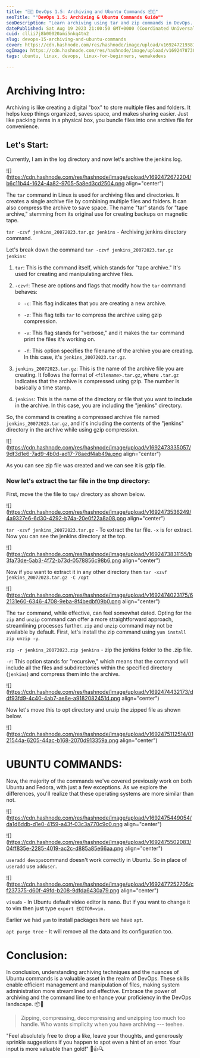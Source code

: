 ```yaml
---
title: "🗄️🚀 DevOps 1.5: Archiving and Ubuntu Commands 📦🔑"
seoTitle: ""DevOps 1.5: Archiving & Ubuntu Commands Guide""
seoDescription: "Learn archiving using tar and zip commands in DevOps. Understand Ubuntu and Fedora differences. Enhance your Linux skills."
datePublished: Sat Aug 19 2023 21:00:50 GMT+0000 (Coordinated Universal Time)
cuid: cllii7j8b00020ami5nkq4tn2
slug: devops-15-archiving-and-ubuntu-commands
cover: https://cdn.hashnode.com/res/hashnode/image/upload/v1692472193811/fda8983e-6f37-4e3c-8ab2-1d74bb6e88be.jpeg
ogImage: https://cdn.hashnode.com/res/hashnode/image/upload/v1692478738333/950b5e7c-0276-4145-a009-7765515ac10a.jpeg
tags: ubuntu, linux, devops, linux-for-beginners, wemakedevs

---
```


# Archiving Intro:

Archiving is like creating a digital "box" to store multiple files and folders. It helps keep things organized, saves space, and makes sharing easier. Just like packing items in a physical box, you bundle files into one archive file for convenience.

## Let's Start:

Currently, I am in the log directory and now let's archive the jenkins log.

![](https://cdn.hashnode.com/res/hashnode/image/upload/v1692472672204/b6c11b44-1624-4a82-9705-5a8ed3cd2504.png align="center")

The `tar` command in Linux is used for archiving files and directories. It creates a single archive file by combining multiple files and folders. It can also compress the archive to save space. The name "tar" stands for "tape archive," stemming from its original use for creating backups on magnetic tape.

`tar -czvf jenkins_20072023.tar.gz jenkins` - Archiving jenkins directory command.

Let's break down the command `tar -czvf jenkins_20072023.tar.gz jenkins`:

1. `tar`: This is the command itself, which stands for "tape archive." It's used for creating and manipulating archive files.
    
2. `-czvf`: These are options and flags that modify how the `tar` command behaves:
    
    * `-c`: This flag indicates that you are creating a new archive.
        
    * `-z`: This flag tells `tar` to compress the archive using gzip compression.
        
    * `-v`: This flag stands for "verbose," and it makes the `tar` command print the files it's working on.
        
    * `-f`: This option specifies the filename of the archive you are creating. In this case, it's `jenkins_20072023.tar.gz`.
        
3. `jenkins_20072023.tar.gz`: This is the name of the archive file you are creating. It follows the format of `<filename>.tar.gz`, where `.tar.gz` indicates that the archive is compressed using gzip. The number is basically a time stamp.
    
4. `jenkins`: This is the name of the directory or file that you want to include in the archive. In this case, you are including the "jenkins" directory.
    

So, the command is creating a compressed archive file named `jenkins_20072023.tar.gz`, and it's including the contents of the "jenkins" directory in the archive while using gzip compression.

![](https://cdn.hashnode.com/res/hashnode/image/upload/v1692473335057/9df3d1e6-7ad9-4b0d-ad17-78aedf4ab49a.png align="center")

As you can see zip file was created and we can see it is gzip file.

### Now let's extract the tar file in the tmp directory:

First, move the the file to `tmp/` directory as shown below.

![](https://cdn.hashnode.com/res/hashnode/image/upload/v1692473536249/4a9327e6-6d30-4292-b74a-20e0f22a8a08.png align="center")

`tar -xzvf jenkins_20072023.tar.gz` - To extract the tar file. `-x` is for extract. Now you can see the jenkins directory at the top.

![](https://cdn.hashnode.com/res/hashnode/image/upload/v1692473831155/b3fa73de-5ab3-4f72-b73d-0578856c98b6.png align="center")

Now if you want to extract it in any other directory then `tar -xzvf jenkins_20072023.tar.gz -C /opt`

![](https://cdn.hashnode.com/res/hashnode/image/upload/v1692474023175/62131e60-6346-4708-9eba-8f4bedbf09b0.png align="center")

The `tar` command, while effective, can feel somewhat dated. Opting for the `zip` and `unzip` command can offer a more straightforward approach, streamlining processes further. `zip` and `unzip` command may not be available by default. First, let's install the zip command using `yum install zip unzip -y`.

`zip -r jenkins_20072023.zip jenkins` - zip the jenkins folder to the .zip file.

`-r`: This option stands for "recursive," which means that the command will include all the files and subdirectories within the specified directory (`jenkins`) and compress them into the archive.

![](https://cdn.hashnode.com/res/hashnode/image/upload/v1692474432173/ddf93fd9-4c40-4ab7-ae8e-a9182082451d.png align="center")

Now let's move this to opt directory and unzip the zipped file as shown below.

![](https://cdn.hashnode.com/res/hashnode/image/upload/v1692475112514/0121544a-6205-44ac-b168-2070d913359a.png align="center")

# UBUNTU COMMANDS:

Now, the majority of the commands we've covered previously work on both Ubuntu and Fedora, with just a few exceptions. As we explore the differences, you'll realize that these operating systems are more similar than not.

![](https://cdn.hashnode.com/res/hashnode/image/upload/v1692475449054/da1d6ddb-d1e0-4159-a43f-03c3a770c9c0.png align="center")

![](https://cdn.hashnode.com/res/hashnode/image/upload/v1692475502083/04ff835e-2285-4019-ac2c-d885a85e66aa.png align="center")

`useradd devops`command doesn't work correctly in Ubuntu. So in place of `useradd` use `adduser`.

![](https://cdn.hashnode.com/res/hashnode/image/upload/v1692477252705/cf237375-d60f-49fd-b208-9dfda6430a79.png align="center")

`visudo` - In Ubuntu default video editor is nano. But if you want to change it to vim then just type `export EDITOR=vim.`

Earlier we had `yum` to install packages here we have `apt`.

`apt purge tree` - It will remove all the data and its configuration too.

# Conclusion:

In conclusion, understanding archiving techniques and the nuances of Ubuntu commands is a valuable asset in the realm of DevOps. These skills enable efficient management and manipulation of files, making system administration more streamlined and effective. Embrace the power of archiving and the command line to enhance your proficiency in the DevOps landscape. 📦🚀

> Zipping, compressing, decompressing and unzipping too much too handle. Who wants simplicity when you have archiving --- teehee.

"Feel absolutely free to drop a like, leave your thoughts, and generously sprinkle suggestions if you happen to spot even a hint of an error. Your input is more valuable than gold!" 💬👍🔍